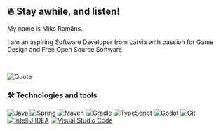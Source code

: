 ## 🔥 Stay awhile, and listen!

My name is Miks Ramāns.

I am an aspiring Software Developer from Latvia with passion for Game Design and Free Open Source Software.

<br />

![Quote](https://github-readme-quotes.herokuapp.com/quote?theme=darcula&animation=default&layout=default&font=default&quotesUrl=https://raw.githubusercontent.com/Pukkah/Pukkah/main/assets/quotes.json)
<!-- https://github.com/shravan20/github-readme-quotes -->

### 🛠️ Technologies and tools

[![Java](https://img.shields.io/badge/_Java-teal?logo=java&logoColor=white)](#)
[![Spring](https://img.shields.io/badge/_Spring-teal?logo=spring&logoColor=white)](#)
[![Maven](https://img.shields.io/badge/_Maven-teal?logo=apachemaven&logoColor=white)](#)
[![Gradle](https://img.shields.io/badge/_Gradle-teal?logo=gradle&logoColor=white)](#)
[![TypeScript](https://img.shields.io/badge/_TypeScript-teal?logo=typescript&logoColor=white)](#)
[![Godot](https://img.shields.io/badge/_Godot-teal?logo=godotengine&logoColor=white)](#)
[![Git](https://img.shields.io/badge/_Git-teal?logo=git&logoColor=white)](#)
[![IntelliJ IDEA](https://img.shields.io/badge/_IntelliJ_IDEA-teal?logo=intellijidea&logoColor=white)](#)
[![Visual Studio Code](https://img.shields.io/badge/Visual_Studio_Code-teal?logo=visualstudiocode&logoColor=white)](#)


<!--
**Pukkah/Pukkah** is a ✨ _special_ ✨ repository because its `README.md` (this file) appears on your GitHub profile.

Here are some ideas to get you started:

- 🔭 I’m currently working on ...
- 🌱 I’m currently learning ...
- 👯 I’m looking to collaborate on ...
- 🤔 I’m looking for help with ...
- 💬 Ask me about ...
- 📫 How to reach me: ...
- 😄 Pronouns: ...
- ⚡ Fun fact: ...
-->
